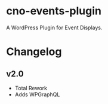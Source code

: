 # cno-events-plugin

A WordPress Plugin for Event Displays.

# Changelog

## v2.0

-   Total Rework
-   Adds WPGraphQL
